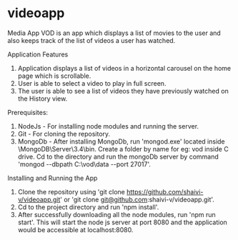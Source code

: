 # videoapp
Media App VOD is an app which displays a list of movies to the user and also keeps track of the list of videos a user has watched.

Application Features

1. Application displays a list of videos in a horizontal carousel on the home page which is scrollable.
2. User is able to select a video to play in full screen.
3. The user is able to see a list of videos they have previously watched on the History view.

Prerequisites: 
1. NodeJs - For installing node modules and running the server.
2. Git - For cloning the repository.
3. MongoDb - After installing MongoDb, run 'mongod.exe' located inside \MongoDB\Server\3.4\bin. Create a folder by name for eg: vod inside C drive. Cd to the directory and run the mongoDb server by command 'mongod --dbpath C:\vod\data --port 27017'.

Installing and Running the App

1. Clone the repository using 'git clone https://github.com/shaivi-v/videoapp.git' or 'git clone git@github.com:shaivi-v/videoapp.git'.
2. Cd to the project directory and run 'npm install'.
3. After successfully downloading all the node modules, run 'npm run start'. This will start the node js server at port 8080 and the application would be accessible at localhost:8080.

